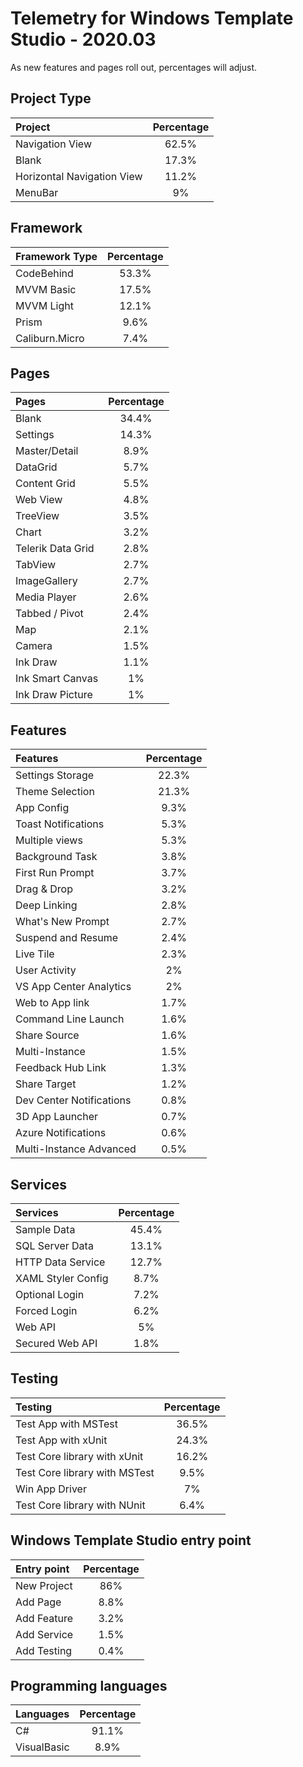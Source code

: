 # Telemetry for Windows Template Studio - 2020.03

As new features and pages roll out, percentages  will adjust.

## Project Type

|Project|Percentage|
|:---|:---:|
|Navigation View|62.5%|
|Blank|17.3%|
|Horizontal Navigation View|11.2%|
|MenuBar|9%|

## Framework

|Framework Type|Percentage|
|:---|:---:|
|CodeBehind|53.3%|
|MVVM Basic|17.5%|
|MVVM Light|12.1%|
|Prism|9.6%|
|Caliburn.Micro|7.4%|

## Pages

|Pages|Percentage|
|:---|:---:|
|Blank|34.4%|
|Settings|14.3%|
|Master/Detail|8.9%|
|DataGrid|5.7%|
|Content Grid|5.5%|
|Web View|4.8%|
|TreeView|3.5%|
|Chart|3.2%|
|Telerik Data Grid|2.8%|
|TabView|2.7%|
|ImageGallery|2.7%|
|Media Player|2.6%|
|Tabbed / Pivot|2.4%|
|Map|2.1%|
|Camera|1.5%|
|Ink Draw|1.1%|
|Ink Smart Canvas|1%|
|Ink Draw Picture|1%|

## Features

|Features|Percentage|
|:---|:---:|
|Settings Storage|22.3%|
|Theme Selection|21.3%|
|App Config|9.3%|
|Toast Notifications|5.3%|
|Multiple views|5.3%|
|Background Task|3.8%|
|First Run Prompt|3.7%|
|Drag & Drop|3.2%|
|Deep Linking|2.8%|
|What's New Prompt|2.7%|
|Suspend and Resume|2.4%|
|Live Tile|2.3%|
|User Activity|2%|
|VS App Center Analytics|2%|
|Web to App link|1.7%|
|Command Line Launch|1.6%|
|Share Source|1.6%|
|Multi-Instance|1.5%|
|Feedback Hub Link|1.3%|
|Share Target|1.2%|
|Dev Center Notifications|0.8%|
|3D App Launcher|0.7%|
|Azure Notifications|0.6%|
|Multi-Instance Advanced|0.5%|

## Services

|Services|Percentage|
|:---|:---:|
|Sample Data|45.4%|
|SQL Server Data|13.1%|
|HTTP Data Service|12.7%|
|XAML Styler Config|8.7%|
|Optional Login|7.2%|
|Forced Login|6.2%|
|Web API|5%|
|Secured Web API|1.8%|

## Testing

|Testing|Percentage|
|:---|:---:|
|Test App with MSTest|36.5%|
|Test App with xUnit|24.3%|
|Test Core library with xUnit|16.2%|
|Test Core library with MSTest|9.5%|
|Win App Driver|7%|
|Test Core library with NUnit|6.4%|

## Windows Template Studio entry point

|Entry point|Percentage|
|:---|:---:|
|New Project|86%|
|Add Page|8.8%|
|Add Feature|3.2%|
|Add Service|1.5%|
|Add Testing|0.4%|

## Programming languages

|Languages|Percentage|
|:---|:---:|
|C#|91.1%|
|VisualBasic|8.9%|

